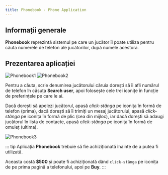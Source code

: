 ```yaml
---
title: Phonebook - Phone Application
---
```


## Informații generale

**Phonebook** reprezintă sistemul pe care un jucător îl poate utiliza pentru căuta numerele de telefon ale jucătorilor, după numele acestora.

## Prezentarea aplicației
  
<Image src="https://i.imgur.com/PPZc30R.png" alt="Phonebook1" /> <Image src="https://i.imgur.com/28vsQxR.png" alt="Phonebook2" /> 

Pentru a căuta, scrie denumirea jucătorului căruia dorești să îi afli numărul de telefon în căsuța **Search user**, apoi folosește cele trei iconițe în funcție de preferințele pe care le ai. 

Dacă dorești să apelezi jucătorul, apasă *click-stânga* pe iconița în formă de telefon (prima), dacă dorești să îi trimiți un mesaj jucătorului, apasă *click-stânga* pe iconița în formă de plic (cea din mijloc), iar dacă dorești să adaugi jucătorul în lista de contacte, apasă *click-stânga* pe iconița în formă de omuleț (ultima). 

<Image src="https://i.imgur.com/NHEjEbN.gif" alt="Phonebook3" />

::: tip
Aplicația **Phonebook** trebuie să fie achiziționată înainte de a putea fi utilizată. 

Aceasta costă **$500** și poate fi achiziționată dând `click-stânga` pe iconița de pe prima pagină a telefonului, apoi pe **Buy**.
:::